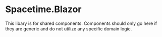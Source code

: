 ﻿# Spacetime.Blazor
This libary is for shared components. Components should only go here if they are generic and do not utilize any specific domain logic.
